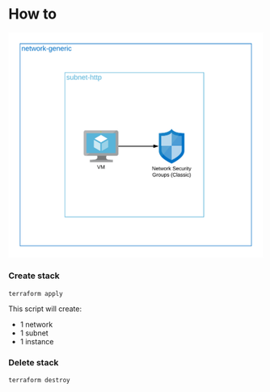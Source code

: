 # How to

![infra sample-server](../img/01-sample-instance.png "infra sample-server")

### Create stack

```
terraform apply
```

This script will create:
-   1 network
-   1 subnet
-   1 instance

### Delete stack

```
terraform destroy
```
